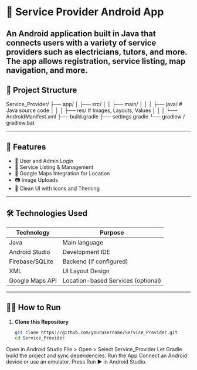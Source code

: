 # 📱 Service Provider Android App
An Android application built in Java that connects users with a variety of service providers such as electricians, tutors, and more. The app allows registration, service listing, map navigation, and more.
---

## 📂 Project Structure
Service_Provider/
├── app/
│ ├── src/
│ │ ├── main/
│ │ │ ├── java/ # Java source code
│ │ │ ├── res/ # Images, Layouts, Values
│ │ │ └── AndroidManifest.xml
├── build.gradle
├── settings.gradle
└── gradlew / gradlew.bat

---

## 🚀 Features

- 🔐 User and Admin Login
- 🧾 Service Listing & Management
- 📍 Google Maps Integration for Location
- 📷 Image Uploads
- 🎨 Clean UI with Icons and Theming

---
## 🛠️ Technologies Used

| Technology      | Purpose                            |
|-----------------|------------------------------------|
| Java            | Main language                      |
| Android Studio  | Development IDE                    |
| Firebase/SQLite | Backend (if configured)            |
| XML             | UI Layout Design                   |
| Google Maps API | Location-based Services (optional) |

---
## 🧑‍💻 How to Run

1. **Clone this Repository**
   ```bash
   git clone https://github.com/yourusername/Service_Provider.git
   cd Service_Provider
Open in Android Studio
File > Open > Select Service_Provider
Let Gradle build the project and sync dependencies.
Run the App
Connect an Android device or use an emulator.
Press Run ▶️ in Android Studio.
